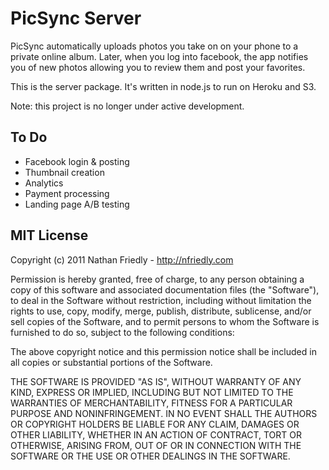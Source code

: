 PicSync Server
======================

PicSync automatically uploads photos you take on on your phone to a private online album. 
Later, when you log into facebook, the app notifies you of new photos allowing you to 
review them and post your favorites.

This is the server package. It's written in node.js to run on Heroku and S3.

Note: this project is no longer under active development.

To Do
-----
* Facebook login & posting
* Thumbnail creation
* Analytics
* Payment processing
* Landing page A/B testing


MIT License
------------

Copyright (c) 2011 Nathan Friedly - http://nfriedly.com

Permission is hereby granted, free of charge, to any person obtaining a copy
of this software and associated documentation files (the "Software"), to deal
in the Software without restriction, including without limitation the rights
to use, copy, modify, merge, publish, distribute, sublicense, and/or sell
copies of the Software, and to permit persons to whom the Software is
furnished to do so, subject to the following conditions:

The above copyright notice and this permission notice shall be included in all
copies or substantial portions of the Software.

THE SOFTWARE IS PROVIDED "AS IS", WITHOUT WARRANTY OF ANY KIND, EXPRESS OR
IMPLIED, INCLUDING BUT NOT LIMITED TO THE WARRANTIES OF MERCHANTABILITY,
FITNESS FOR A PARTICULAR PURPOSE AND NONINFRINGEMENT. IN NO EVENT SHALL THE
AUTHORS OR COPYRIGHT HOLDERS BE LIABLE FOR ANY CLAIM, DAMAGES OR OTHER
LIABILITY, WHETHER IN AN ACTION OF CONTRACT, TORT OR OTHERWISE, ARISING FROM,
OUT OF OR IN CONNECTION WITH THE SOFTWARE OR THE USE OR OTHER DEALINGS IN THE
SOFTWARE.
